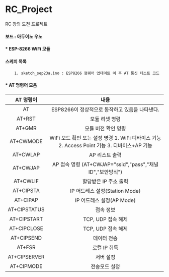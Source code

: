# RC_Project
RC 창의 도전 프로젝트   
#### 보드 : 아두이노 우노   

#### * ESP-8266 WiFi 모듈   

#### 스케치 목록   
		1. sketch_sep23a.ino : ESP8266 펌웨어 업데이트 이 후 AT 통신 테스트 코드   



#### * AT 명령어 모음   

| AT 명령어 | 내용 |   
| :---: | :---: |   
| AT | ESP8266이 정상적으로 동작하고 있음을 나타낸다. |   
| AT+RST | 모듈 리셋 명령 |   
| AT+GMR | 모듈 버전 확인 명령 |   
| AT+CWMODE | WiFi 모드 확인 또는 설정 명령 1. WiFi 디바이스 기능 2. Access Point 기능 3. 디바이스+AP 기능 |   
| AT+CWLAP | AP 리스트 출력 |   
| AT+CWJAP | AP 접속 명령 (AT+CWJAP="ssid","pass","채널ID","보안방식") |   
| AT+CWLIF | 할당받은 IP 주소 출력 |   
| AT+CIPSTA | IP 어드레스 설정(Station Mode) |   
| AT+CIPAP | IP 어드레스 설정(AP Mode) |   
| AT+CIPSTATUS | 접속 정보 |   
| AT+CIPSTART | TCP, UDP 접속 해제 |   
| AT+CIPCLOSE | TCP, UDP 접속 해제 |   
| AT+CIPSEND | 데이터 전송 |   
| AT+FSR | 로컬 IP 취득 |   
| AT+CIPSERVER | 서버 설정 |   
| AT+CIPMODE | 전송모드 설정 |   

